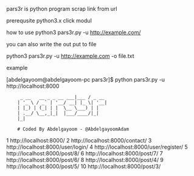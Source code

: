 pars3r is python program scrap link from url

prerequsite
 python3.x
 click modul


 how to use 
 python3 pars3r.py -u http://example.com/ 

 you can also write the out put to file

  python3 pars3r.py -u http://example.com -o file.txt


example

[abdelgayoom@abdelgayoom-pc pars3r]$ python pars3r.py -u http://localhost:8000 

		                                           
		 _ __   __ _ _ __ ___|___ / _ __ 
		| '_ \ / _` | '__/ __| |_ \| '__|
		| |_) | (_| | |  \__ \___) | |   
		| .__/ \__,_|_|  |___/____/|_|   
		|_|

		# Coded By Abdelgayoom - @AbdelgayoomAdam                         

		                
		    
1 http://localhost:8000/
2 http://localhost:8000/contact/
3 http://localhost:8000/user/login/
4 http://localhost:8000/user/register/
5 http://localhost:8000/post/8/
6 http://localhost:8000/post/7/
7 http://localhost:8000/post/6/
8 http://localhost:8000/post/4/
9 http://localhost:8000/post/5/
10 http://localhost:8000/post/3/
